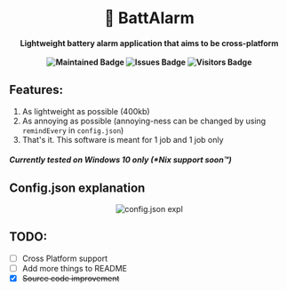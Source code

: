 <h1 align=center> 🔋 BattAlarm</h1>

<h4 align=center>Lightweight battery alarm application that aims to be cross-platform</br></br>
<img src="https://img.shields.io/badge/Maintained%3F-yes-blue.svg" alt="Maintained Badge">
<img src="https://img.shields.io/github/issues/NullCode-Utilities/BattAlarm.svg" alt="Issues Badge">
<img src="https://visitor-badge.laobi.icu/badge?page_id=NullCode-Utilities.BattAlarm&title=Visitor" alt="Visitors Badge"></h4>

## Features:
1) As lightweight as possible (400kb)
2) As annoying as possible (annoying-ness can be changed by using `remindEvery` in `config.json`)
4) That's it. This software is meant for 1 job and 1 job only
##### Currently tested on Windows 10 only (*Nix support soon:tm:)

## Config.json explanation
<p align=center>
   <img src="https://user-images.githubusercontent.com/70959549/136614148-6ed72e03-0a38-40d3-862d-830e739b268a.png" alt="config.json expl"/>
</p>

## TODO:
- [ ] Cross Platform support
- [ ] Add more things to README
- [X] <strike>Source code improvement</strike>
